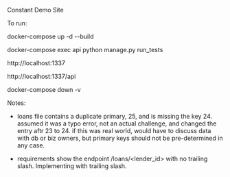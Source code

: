 Constant Demo Site

To run:

docker-compose up -d --build

docker-compose exec api python manage.py run_tests

http://localhost:1337

http://localhost:1337/api

docker-compose down -v


Notes:

- loans file contains a duplicate primary, 25, and is missing the key 24.  assumed it was a typo error, not an actual challenge, and changed the entry aftr 23 to 24.  if this was real world, would have to discuss data with db or biz owners, but primary keys should not be pre-determined in any case.

- requirements show the endpoint /loans/<lender_id> with no trailing slash.  Implementing with trailing slash.


